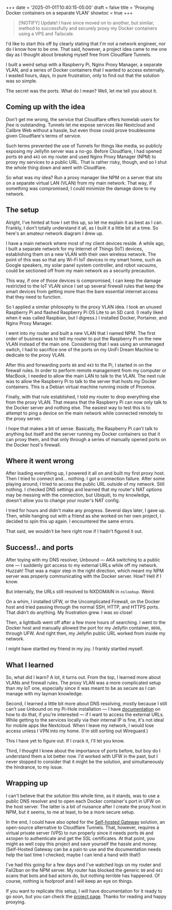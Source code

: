 +++
date = '2025-01-01T10:40:15-05:00'
draft = false
title = 'Proxying Docker containers on a separate VLAN'
showtoc = true
+++

> [!NOTIFY] Update!
> I have since moved on to another, but similar, method to successfully and securely proxy my Docker containers using a VPS and Tailscale.

I'd like to start this off by clearly stating that I'm not a network engineer, nor do I know how to be one. That said, however, a project idea came to me one day as I thought about breaking myself free from Cloudflare Tunnels. 

I built a weird setup with a Raspberry Pi, Nginx Proxy Manager, a separate VLAN, and a series of Docker containers that I wanted to access externally. I wasted hours, days, in pure frustration, only to find out that the solution was so simple.

The secret was the ports. What do I mean? Well, let me tell you about it.

## Coming up with the idea

Don't get me wrong, the service that Cloudflare offers homelab users for *free* is outstanding. Tunnels let me expose services like Nextcloud and Calibre Web without a hassle, but even those could prove troublesome given Cloudflare's terms of service. 

Such terms prevented the use of Tunnels for things like media, so publicly exposing my Jellyfin server was a no-go. Before Cloudflare, I had opened ports `80` and `443` on my router and used Nginx Proxy Manager (NPM) to proxy my services to a public URL. That is rather risky, though, and so I shut the whole thing down and went with Cloudflare.

So what was my idea? Run a proxy manager like NPM on a server that sits on a separate virtual LAN (VLAN) from my main network. That way, if something was compromised, I could minimize the damage done to my network.

## The setup

Alright, I've hinted at how I set this up, so let me explain it as best as I can. Frankly, I don't totally understand it all, as I built it a little bit at a time. So here's an amateur network diagram I drew up.

I have a main network where most of my client devices reside. A while ago, I built a separate network for my Internet of Things (IoT) devices, establishing them on a new VLAN with their own wireless network. The point of this was so that any Wi-Fi IoT devices in my smart home, such as Google speakers, my solar panel system controller, and robot vacuums, could be sectioned off from my main network as a security precaution.

This way, if one of those devices is compromised, I can keep the damage restricted to the IoT VLAN since I set up several firewall rules that keep the smart devices from getting more than the bare essential internet access that they need to function.

So I applied a similar philosophy to the proxy VLAN idea. I took an unused Raspberry Pi and flashed Raspberry Pi OS Lite to an SD card. (I really liked when it was called Raspbian, but I digress.) I installed Docker, Portainer, and Nginx Proxy Manager. 

I went into my router and built a new VLAN that I named NPM. The first order of business was to tell my router to put the Raspberry Pi on the new VLAN instead of the main one. Considering that I was using an unmanaged switch, I had to sacrifice one of the ports on my UniFi Dream Machine to dedicate to the proxy VLAN.

After this and forwarding ports `80` and `443` to the Pi, I started in on the firewall rules. In order to perform remote management from my computer or MacBook, I needed to allow the main LAN to talk to the VLAN. The next rule was to allow the Raspberry Pi to talk to the server that hosts my Docker containers. This is a Debian virtual machine running inside of Proxmox.

Finally, with that rule established, I told my router to drop everything else from the proxy VLAN. That means that the Raspberry Pi can now only talk to the Docker server and nothing else. The easiest way to test this is to attempt to ping a device on the main network while connected remotely to the proxy server.

I hope that makes a bit of sense. Basically, the Raspberry Pi can't talk to anything but itself and the server running my Docker containers so that it can proxy them, and that only through a series of manually opened ports on the Docker host's firewall.

## Where it went wrong

After loading everything up, I powered it all on and built my first proxy host. Then I tried to connect and... nothing. I got a connection failure. After some playing around, I tried to access the public URL outside of my network. Still nothing. I checked DNS settings and learned that my router's NAT options may be messing with the connection, but Ubiquiti, to my knowledge, doesn't allow you to change your router's NAT config.

I tried for hours and didn't make any progress. Several days later, I gave up. Then, while hanging out with a friend as she worked on her own project, I decided to spin this up again. I encountered the same errors. 

That said, we wouldn't be here right now if I hadn't figured it out.

## Success!.. and ports

After toying with my DNS resolver, Unbound — AKA switching to a public one — I suddenly got access to my external URLs while off my network. Huzzah! That was a major step in the right direction, which meant my NPM server was properly communicating with the Docker server. How? Hell if I know.

But internally, the URLs still resolved to NXDOMAIN in `nslookup`. Weird. 

On a whim, I installed UFW, or the Uncomplicated Firewall, on the Docker host and tried passing through the normal SSH, HTTP, and HTTPS ports. That didn't do anything. My frustration grew. I was so close!

Then, a lightbulb went off after a few more hours of searching. I went to the Docker host and manually allowed the port for my Jellyfin container, `8096`, through UFW. And right then, my Jellyfin public URL worked from inside my network.

I might have startled my friend in my joy. I frankly startled myself.

## What I learned

So, what did I learn? A lot, it turns out. From the top, I learned more about VLANs and firewall rules. The proxy VLAN was a more complicated setup than my IoT one, especially since it was meant to be as secure as I can manage with my layman knowledge.

Second, I learned a little bit more about DNS resolving, mostly because I still can't use Unbound on my Pi-Hole installation — I have [documentation](https://docs.jccpalmer.com/en/software/pi-hole) on how to do that, if you're interested — if I want to access the external URLs. While getting to the services locally via their internal IP is fine, it's not ideal for mobile apps like Nextcloud. When I leave my network, I would lose access unless I VPN into my home. (I'm still sorting out Wireguard.)

This I have yet to figure out. If I crack it, I'll let you know.

Third, I thought I knew about the importance of ports before, but boy do I understand them a lot better now. I'd worked with UFW in the past, but I never stopped to consider that it might be the solution, and simultaneously the hindrance, to my issue.

## Wrapping up

I can't believe that the solution this whole time, as it stands, was to use a public DNS resolver and to open each Docker container's port in UFW on the host server. The latter is a bit of nuisance after I create the proxy host in NPM, but it seems, to me at least, to be a more secure setup.

In the end, I could have also opted for the [Self-hosted Gateway](https://github.com/fractalnetworksco/selfhosted-gateway) solution, an open-source alternative to Cloudflare Tunnels. That, however, requires a virtual private server (VPS) to run properly since it needs ports `80` and `443`open to authenticate and get the SSL certificates. At that point, you might as well copy this project and save yourself the hassle and money. (Self-Hosted Gateway can be a pain to use and the documentation needs help the last time I checked; maybe I can lend a hand with that!)

I've had this going for a few days and I've watched logs on my router and Fail2ban on the NPM server. My router has blocked the generic `80` and `443` scans that bots and bad actors do, but nothing terrible has happened. Of course, nothing is foolproof and I will keep an eye on things. 

If you want to replicate this setup, I will have documentation for it ready to go soon, but you can check the [project page](/projects/nginx-proxy-manager-on-separate-vlan). Thanks for reading and happy proxying.